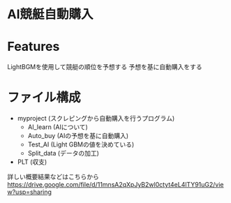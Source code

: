 # AI競艇自動購入

# Features

LightBGMを使用して競艇の順位を予想する
予想を基に自動購入をする

# ファイル構成
- myproject (スクレピングから自動購入を行うプログラム)
  - AI_learn (AIについて)
  - Auto_buy (AIの予想を基に自動購入)
  - Test_AI (Light GBMの値を決めている)
  - Split_data (データの加工)
- PLT (収支)

詳しい概要結果などはこちらから
https://drive.google.com/file/d/11mnsA2qXpJyB2wl0ctyt4eL4lTY91uG2/view?usp=sharing
